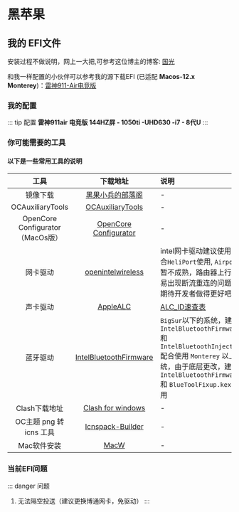 # 黑苹果

## **我的 EFI文件**

安装过程不做说明，网上一大把,可参考这位博主的博客:  [国光](https://apple.sqlsec.com/2-%E5%90%AF%E5%8A%A8%E7%9B%98%E5%88%B6%E4%BD%9C/2-1.html)

和我一样配置的小伙伴可以参考我的源下载EFI (已适配 **Macos-12.x Monterey**)：[雷神911-Air电竞版](https://github.com/chenzk14/Thunderobot-Hackintosh)

### 我的配置

::: tip 配置
**雷神911air 电竞版 144HZ屏 - 1050ti -UHD630 -i7 - 8代U**
:::

### **你可能需要的工具**
#### 以下是一些常用工具的说明
| 工具  | 下载地址 | 说明 |
|:-----------:|:-----------:|:--|
|   镜像下载  |   [黑果小兵的部落阁](https://blog.daliansky.net/)   | -  |
|   OCAuxiliaryTools  |  [OCAuxiliaryTools](https://github.com/ic005k/OCAuxiliaryTools)    | -   |
|   OpenCore Configurator（MacOs版）  |  [OpenCore Configurator](https://macoshome.com/hackintosh/htools/2100.html#Down)    |  -  |
|  网卡驱动   |   [openintelwireless](https://github.com/OpenIntelWireless/itlwm)   |   intel网卡驱动建议使用`Itlwn`配合`HeliPort`使用, `AirportItlwm`暂不成熟，路由器上行过大容易出现断流重连的问题，只能期待开发者做得更好吧！ |
|   声卡驱动  |  [AppleALC](https://github.com/acidanthera/AppleALC)    | [ALC_ID速查表](https://www.bilibili.com/read/cv13613833/)   |
|   蓝牙驱动  |  [IntelBluetoothFirmware](https://github.com/OpenIntelWireless/IntelBluetoothFirmware)| `BigSur`以下的系统，建议 `IntelBluetoothFirmware.kext` 和 `IntelBluetoothInjector.kext` 配合使用 `Monterey` 以上的系统，由于底层更改，建议`IntelBluetoothFirmware.kext` 和 `BlueToolFixup.kext` 配合使用 |
|  Clash下载地址   |   [Clash for windows](https://github.com/Fndroid/clash_for_windows_pkg)   |  -  |
|   OC主题 png 转 icns 工具  |    [Icnspack-Builder](https://github.com/chris1111/Icnspack-Builder)  |  -  |
| Mac软件安装 | [MacW](https://www.macw.com/) | - |
### **当前EFI问题**
::: danger 问题
1. 无法隔空投送（建议更换博通网卡，免驱动）
:::
